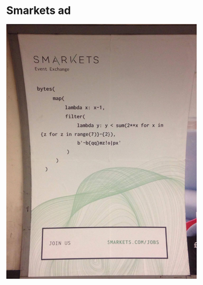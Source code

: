 # Smarkets ad

![Smarkets ad](https://github.com/ZaraTam/smarkets/blob/master/smarkets_ad.jpg?raw=true "Smarkets ad")
